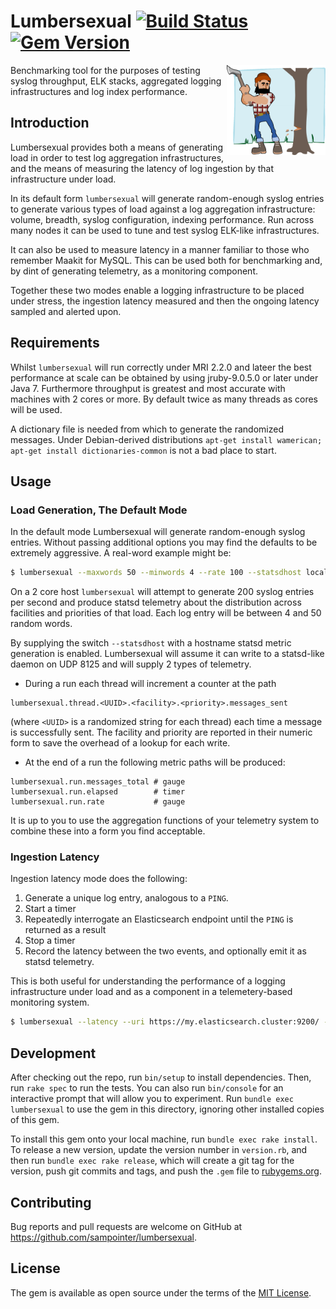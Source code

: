 # Lumbersexual [![Build Status](https://travis-ci.org/sampointer/lumbersexual.svg?branch=master)](https://travis-ci.org/sampointer/lumbersexual) [![Gem Version](https://badge.fury.io/rb/lumbersexual.svg)](https://badge.fury.io/rb/lumbersexual)

<img align="right" width="158" height="144" src="etc/assets/lumber-156795_960_720.png" alt="Lumbersexual" />
Benchmarking tool for the purposes of testing syslog throughput, ELK stacks, aggregated logging infrastructures and log index performance.

## Introduction
Lumbersexual provides both a means of generating load in order to test log aggregation infrastructures, and the means of measuring the latency of log ingestion by that infrastructure under load.

In its default form `lumbersexual` will generate random-enough syslog entries to generate various types of load against a log aggregation infrastructure: volume, breadth, syslog configuration, indexing performance. Run across many nodes it can be used to tune and test syslog ELK-like infrastructures.

It can also be used to measure latency in a manner familiar to those who remember Maakit for MySQL. This can be used both for benchmarking and, by dint of generating telemetry, as a monitoring component.

Together these two modes enable a logging infrastructure to be placed under stress, the ingestion latency measured and then the ongoing latency sampled and alerted upon.

## Requirements

Whilst `lumbersexual` will run correctly under MRI 2.2.0 and lateer the best performance at scale can be obtained by using jruby-9.0.5.0 or later under Java 7. Furthermore throughput is greatest and most accurate with machines with 2 cores or more. By default twice as many threads as cores will be used.

A dictionary file is needed from which to generate the randomized messages. Under Debian-derived distributions `apt-get install wamerican; apt-get install dictionaries-common` is not a bad place to start.

## Usage
### Load Generation, The Default Mode
In the default mode Lumbersexual will generate random-enough syslog entries. Without passing additional options you may find the defaults to be extremely aggressive. A real-word example might be:

```bash
$ lumbersexual --maxwords 50 --minwords 4 --rate 100 --statsdhost localhost
```

On a 2 core host `lumbersexual` will attempt to generate 200 syslog entries per second and produce statsd telemetry about the distribution across facilities and priorities of that load. Each log entry will be between 4 and 50 random words.

By supplying the switch `--statsdhost` with a hostname statsd metric generation is enabled. Lumbersexual will assume it can write to a statsd-like daemon on UDP 8125 and will supply 2 types of telemetry.

* During a run each thread will increment a counter at the path 
```
lumbersexual.thread.<UUID>.<facility>.<priority>.messages_sent 
```
(where `<UUID>` is a randomized string for each thread) each time a message is successfully sent. The facility and priority are reported in their numeric form to save the overhead of a lookup for each write.
* At the end of a run the following metric paths will be produced:
```
lumbersexual.run.messages_total # gauge
lumbersexual.run.elapsed        # timer
lumbersexual.run.rate           # gauge
```

It is up to you to use the aggregation functions of your telemetry system to combine these into a form you find acceptable.

### Ingestion Latency
Ingestion latency mode does the following:

1. Generate a unique log entry, analogous to a `PING`.
2. Start a timer
3. Repeatedly interrogate an Elasticsearch endpoint until the `PING` is returned as a result
4. Stop a timer
5. Record the latency between the two events, and optionally emit it as statsd telemetry.

This is both useful for understanding the performance of a logging infrastructure under load and as a component in a telemetery-based monitoring system.
```bash
$ lumbersexual --latency --uri https://my.elasticsearch.cluster:9200/ --statsdhost localhost
```

## Development

After checking out the repo, run `bin/setup` to install dependencies. Then, run `rake spec` to run the tests. You can also run `bin/console` for an interactive prompt that will allow you to experiment. Run `bundle exec lumbersexual` to use the gem in this directory, ignoring other installed copies of this gem.

To install this gem onto your local machine, run `bundle exec rake install`. To release a new version, update the version number in `version.rb`, and then run `bundle exec rake release`, which will create a git tag for the version, push git commits and tags, and push the `.gem` file to [rubygems.org](https://rubygems.org).

## Contributing

Bug reports and pull requests are welcome on GitHub at https://github.com/sampointer/lumbersexual.

## License

The gem is available as open source under the terms of the [MIT License](http://opensource.org/licenses/MIT).
